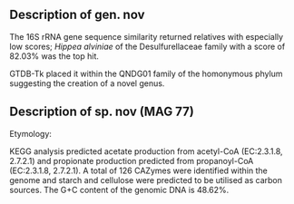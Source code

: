 ## Description of  gen. nov
<!-- 
Genome completeness is ;77.06
Genome contamination is ;1.1
 -->

The 16S rRNA gene sequence similarity returned 
relatives with especially low scores; 
*Hippea alviniae* of the Desulfurellaceae family with a score of 82.03% was the top hit. 

GTDB-Tk placed it within the QNDG01 family of the homonymous phylum 
suggesting the creation of a novel genus.

## Description of  sp. nov (MAG 77)

Etymology:

KEGG analysis predicted
acetate production from acetyl-CoA (EC:2.3.1.8, 2.7.2.1) and
propionate production predicted from propanoyl-CoA (EC:2.3.1.8, 2.7.2.1).
A total of 126 CAZymes were identified within the genome and  starch and cellulose
were predicted to be utilised as carbon sources.
The G+C content of the genomic DNA is 48.62%.
